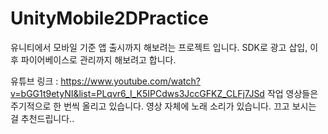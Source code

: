 # UnityMobile2DPractice
유니티에서 모바일 기준 앱 출시까지 해보려는 프로젝트 입니다.
SDK로 광고 삽입, 이후 파이어베이스로 관리까지 해보려고 합니다.

유튜브 링크  : https://www.youtube.com/watch?v=bGG1t9etyNI&list=PLqvr6_I_K5IPCdws3JccGFKZ_CLFj7JSd
작업 영상들은 주기적으로 한 번씩 올리고 있습니다.
영상 자체에 노래 소리가 있습니다. 끄고 보시는 걸 추천드립니다..
